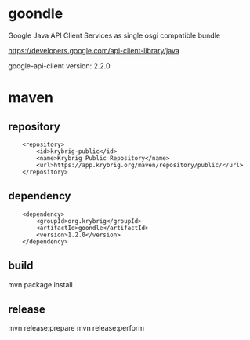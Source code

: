 # goondle
Google Java API Client Services as single osgi compatible bundle

https://developers.google.com/api-client-library/java

google-api-client version: 2.2.0

# maven

## repository

```
    <repository>
        <id>krybrig-public</id>
        <name>Krybrig Public Repository</name>
        <url>https://app.krybrig.org/maven/repository/public/</url>
    </repository>
```

## dependency

```
    <dependency>
        <groupId>org.krybrig</groupId>
        <artifactId>goondle</artifactId>
        <version>1.2.0</version>
    </dependency>
```

## build

mvn package install

## release

mvn release:prepare
mvn release:perform
